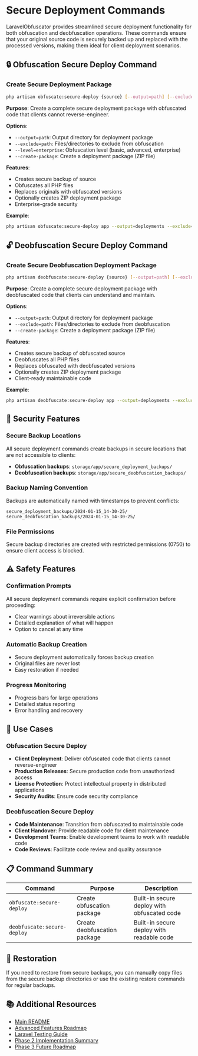 # Secure Deployment Commands

LaravelObfuscator provides streamlined secure deployment functionality for both obfuscation and deobfuscation operations. These commands ensure that your original source code is securely backed up and replaced with the processed versions, making them ideal for client deployment scenarios.

## 🔒 **Obfuscation Secure Deploy Command**

### Create Secure Deployment Package
```bash
php artisan obfuscate:secure-deploy {source} [--output=path] [--exclude=path] [--level=enterprise] [--create-package]
```
**Purpose**: Create a complete secure deployment package with obfuscated code that clients cannot reverse-engineer.

**Options**:
- `--output=path`: Output directory for deployment package
- `--exclude=path`: Files/directories to exclude from obfuscation
- `--level=enterprise`: Obfuscation level (basic, advanced, enterprise)
- `--create-package`: Create a deployment package (ZIP file)

**Features**:
- Creates secure backup of source
- Obfuscates all PHP files
- Replaces originals with obfuscated versions
- Optionally creates ZIP deployment package
- Enterprise-grade security

**Example**:
```bash
php artisan obfuscate:secure-deploy app --output=deployments --exclude=vendor --level=enterprise --create-package
```

## 🔓 **Deobfuscation Secure Deploy Command**

### Create Secure Deobfuscation Deployment Package
```bash
php artisan deobfuscate:secure-deploy {source} [--output=path] [--exclude=path] [--create-package]
```
**Purpose**: Create a complete secure deployment package with deobfuscated code that clients can understand and maintain.

**Options**:
- `--output=path`: Output directory for deployment package
- `--exclude=path`: Files/directories to exclude from deobfuscation
- `--create-package`: Create a deployment package (ZIP file)

**Features**:
- Creates secure backup of obfuscated source
- Deobfuscates all PHP files
- Replaces obfuscated with deobfuscated versions
- Optionally creates ZIP deployment package
- Client-ready maintainable code

**Example**:
```bash
php artisan deobfuscate:secure-deploy app --output=deployments --exclude=vendor --create-package
```

## 🔐 **Security Features**

### Secure Backup Locations
All secure deployment commands create backups in secure locations that are not accessible to clients:

- **Obfuscation backups**: `storage/app/secure_deployment_backups/`
- **Deobfuscation backups**: `storage/app/secure_deobfuscation_backups/`

### Backup Naming Convention
Backups are automatically named with timestamps to prevent conflicts:
```
secure_deployment_backups/2024-01-15_14-30-25/
secure_deobfuscation_backups/2024-01-15_14-30-25/
```

### File Permissions
Secure backup directories are created with restricted permissions (0750) to ensure client access is blocked.

## ⚠️ **Safety Features**

### Confirmation Prompts
All secure deployment commands require explicit confirmation before proceeding:
- Clear warnings about irreversible actions
- Detailed explanation of what will happen
- Option to cancel at any time

### Automatic Backup Creation
- Secure deployment automatically forces backup creation
- Original files are never lost
- Easy restoration if needed

### Progress Monitoring
- Progress bars for large operations
- Detailed status reporting
- Error handling and recovery

## 🚀 **Use Cases**

### Obfuscation Secure Deploy
- **Client Deployment**: Deliver obfuscated code that clients cannot reverse-engineer
- **Production Releases**: Secure production code from unauthorized access
- **License Protection**: Protect intellectual property in distributed applications
- **Security Audits**: Ensure code security compliance

### Deobfuscation Secure Deploy
- **Code Maintenance**: Transition from obfuscated to maintainable code
- **Client Handover**: Provide readable code for client maintenance
- **Development Teams**: Enable development teams to work with readable code
- **Code Reviews**: Facilitate code review and quality assurance

## 📋 **Command Summary**

| Command | Purpose | Description |
|---------|---------|-------------|
| `obfuscate:secure-deploy` | Create obfuscation package | Built-in secure deploy with obfuscated code |
| `deobfuscate:secure-deploy` | Create deobfuscation package | Built-in secure deploy with readable code |

## 🔄 **Restoration**

If you need to restore from secure backups, you can manually copy files from the secure backup directories or use the existing restore commands for regular backups.

## 📚 **Additional Resources**

- [Main README](../README.md)
- [Advanced Features Roadmap](../ADVANCED_FEATURES_ROADMAP.md)
- [Laravel Testing Guide](../LARAVEL_TESTING_GUIDE.md)
- [Phase 2 Implementation Summary](../PHASE2_IMPLEMENTATION_SUMMARY.md)
- [Phase 3 Future Roadmap](../PHASE3_FUTURE_ROADMAP.md)
